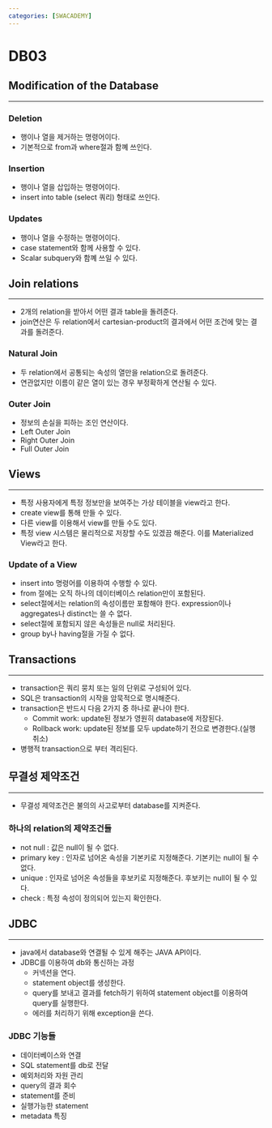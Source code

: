 ```yaml
---
categories: [SWACADEMY]
---
```


# DB03

## Modification of the Database

---

### Deletion

- 행이나 열을 제거하는 명령어이다.
- 기본적으로 from과 where절과 함꼐 쓰인다.

### Insertion

- 행이나 열을 삽입하는 명령어이다.
- insert into table (select 쿼리) 형태로 쓰인다.

### Updates

- 행이나 열을 수정하는 명령어이다.
- case statement와 함께 사용할 수 있다.
- Scalar subquery와 함꼐 쓰일 수 있다.

## Join relations

---

- 2개의 relation을 받아서 어떤 결과 table을 돌려준다.
- join연산은 두 relation에서 cartesian-product의 결과에서 어떤 조건에 맞는 결과를 돌려준다.

### Natural Join

- 두 relation에서 공통되는 속성의 열만을 relation으로 돌려준다.
- 연관없지만 이름이 같은 열이 있는 경우 부정확하게 연산될 수 있다.

### Outer Join

- 정보의 손실을 피하는 조인 연산이다.
- Left Outer Join
- Right Outer Join
- Full Outer Join

## Views

---

- 특정 사용자에게 특정 정보만을 보여주는 가상 테이블을 view라고 한다.
- create view를 통해 만들 수 있다.
- 다른 view를 이용해서 view를 만들 수도 있다.
- 특정 view 시스템은 물리적으로 저장할 수도 있겠끔 해준다. 이를 Materialized View라고 한다.

### Update of a View

- insert into 명령어를 이용하여 수행할 수 있다.
- from 절에는 오직 하나의 데이터베이스 relation만이 포함된다.
- select절에서는 relation의 속성이름만 포함해야 한다. expression이나 aggregates나 distinct는 쓸 수 없다.
- select절에 포함되지 않은 속성들은 null로 처리된다.
- group by나 having절을 가질 수 없다.

## Transactions

---

- transaction은 쿼리 뭉치 또는 일의 단위로 구성되어 있다.
- SQL은 transaction의 시작을 암묵적으로 명시해준다.
- transaction은 반드시 다음 2가지 중 하나로 끝나야 한다.
  - Commit work: update된 정보가 영원히 database에 저장된다.
  - Rollback work: update된 정보를 모두 update하기 전으로 변경한다.(실행 취소)
- 병행적 transaction으로 부터 격리된다.

## 무결성 제약조건

---

- 무결성 제약조건은 불의의 사고로부터 database를 지켜준다.


### 하나의 relation의 제약조건들

- not null : 값은 null이 될 수 없다.
- primary key : 인자로 넘어온 속성을 기본키로 지정해준다. 기본키는 null이 될 수 없다.
- unique : 인자로 넘어온 속성들을 후보키로 지정해준다. 후보키는 null이 될 수 있다.
- check : 특정 속성이 정의되어 있는지 확인한다.

## JDBC

---

- java에서 database와 연결될 수 있게 해주는 JAVA API이다.
- JDBC를 이용하여 db와 통신하는 과정
  - 커넥션을 연다.
  - statement object를 생성한다.
  - query를 보내고 결과를 fetch하기 위하여 statement object를 이용하여 query를 실행한다.
  - 에러를 처리하기 위해 exception을 쓴다.

### JDBC 기능들

- 데이터베이스와 연결
- SQL statement를 db로 전달
- 예외처리와 자원 관리
- query의 결과 회수
- statement를 준비
- 실행가능한 statement
- metadata 특징